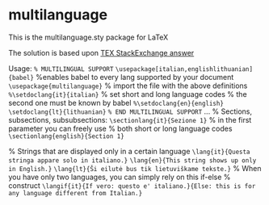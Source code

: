 # multilanguage
This is the multilanguage.sty package for LaTeX

The solution is based upon [TEX StackExchange answer](http://tex.stackexchange.com/questions/5076/is-it-possible-to-keep-my-translation-together-with-original-text/31401#31401)

Usage:
`% MULTILINGUAL SUPPORT`
`\usepackage[italian,englishlithuanian]{babel}` %enables babel to every lang supported by your document
`\usepackage{multilanguage}` % import the file with the above definitions
`%\setdoclang{it}{italian}` % set short and long language codes
                         % the second one must be known by babel
`%\setdoclang{en}{english}`
`\setdoclang{lt}{lithuanian}`
`% END MULTILINGUAL SUPPORT`
...
% Sections, subsections, subsubsections:
`\sectionlang{it}{Sezione 1}` % in the first parameter you can freely use
                            % both short or long language codes
`\sectionlang{english}{Section 1}`

% Strings that are displayed only in a certain language
`\lang{it}{Questa stringa appare solo in italiano.}`
`\lang{en}{This string shows up only in English.}`
`\lang{lt}{Ši eilutė bus tik lietuviškame tekste.}`
% When you have only two languages, you can simply rely on this if-else
% construct
`\langif{it}{If vero: questo e' italiano.}{Else: this is for any language
different from Italian.}`
